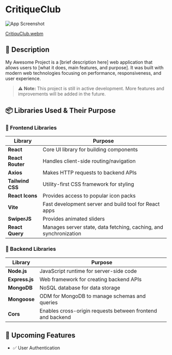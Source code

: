 # CritiqueClub

![App Screenshot](path/to/your/screenshot.png)

[CritiquClub.webm](https://github.com/user-attachments/assets/7b262443-87ae-4acc-801a-b8354962673f)

## 📖 Description

My Awesome Project is a [brief description here] web application that allows users to [what it does, main features, and purpose]. It was built with modern web technologies focusing on performance, responsiveness, and user experience.

> ⚠️ **Note:** This project is still in active development. More features and improvements will be added in the future.

## 📦 Libraries Used & Their Purpose

### 🧩 Frontend Libraries

| Library          | Purpose                                                           |
| ---------------- | ----------------------------------------------------------------- |
| **React**        | Core UI library for building components                           |
| **React Router** | Handles client-side routing/navigation                            |
| **Axios**        | Makes HTTP requests to backend APIs                               |
| **Tailwind CSS** | Utility-first CSS framework for styling                           |
| **React Icons**  | Provides access to popular icon packs                             |
| **Vite**         | Fast development server and build tool for React apps             |
| **SwiperJS**     | Provides animated sliders                                         |
| **React Query**  | Manages server state, data fetching, caching, and synchronization |

### 🧩 Backend Libraries

| Library        | Purpose                                                    |
| -------------- | ---------------------------------------------------------- |
| **Node.js**    | JavaScript runtime for server-side code                    |
| **Express.js** | Web framework for creating backend APIs                    |
| **MongoDB**    | NoSQL database for data storage                            |
| **Mongoose**   | ODM for MongoDB to manage schemas and queries              |
| **Cors**       | Enables cross-origin requests between frontend and backend |

## 🔮 Upcoming Features

- ✅ User Authentication
